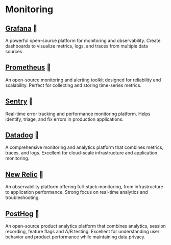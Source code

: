 # Monitoring

## [Grafana](https://grafana.com/) :star2:  

A powerful open-source platform for monitoring and observability. Create dashboards to visualize metrics, logs, and traces from multiple data sources.

## [Prometheus](https://prometheus.io/) :star2:  

An open-source monitoring and alerting toolkit designed for reliability and scalability. Perfect for collecting and storing time-series metrics.

## [Sentry](https://sentry.io/) :star2:  

Real-time error tracking and performance monitoring platform. Helps identify, triage, and fix errors in production applications.

## [Datadog](https://www.datadog.com/) :star2:  

A comprehensive monitoring and analytics platform that combines metrics, traces, and logs. Excellent for cloud-scale infrastructure and application monitoring.

## [New Relic](https://newrelic.com/) :star2:  

An observability platform offering full-stack monitoring, from infrastructure to application performance. Strong focus on real-time analytics and troubleshooting.

## [PostHog](https://posthog.com/) :star2:  

An open-source product analytics platform that combines analytics, session recording, feature flags and A/B testing. Excellent for understanding user behavior and product performance while maintaining data privacy.
